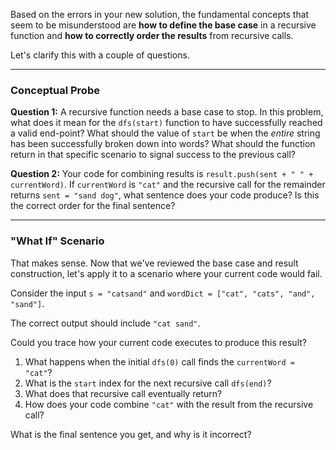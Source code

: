 
Based on the errors in your new solution, the fundamental concepts that seem to be misunderstood are **how to define the base case** in a recursive function and **how to correctly order the results** from recursive calls.

Let's clarify this with a couple of questions.

***

### Conceptual Probe

**Question 1:** A recursive function needs a base case to stop. In this problem, what does it mean for the `dfs(start)` function to have successfully reached a valid end-point? What should the value of `start` be when the *entire* string has been successfully broken down into words? What should the function return in that specific scenario to signal success to the previous call?

**Question 2:** Your code for combining results is `result.push(sent + " " + currentWord)`. If `currentWord` is `"cat"` and the recursive call for the remainder returns `sent = "sand dog"`, what sentence does your code produce? Is this the correct order for the final sentence?

***

### "What If" Scenario

That makes sense. Now that we've reviewed the base case and result construction, let's apply it to a scenario where your current code would fail.

Consider the input `s = "catsand"` and `wordDict = ["cat", "cats", "and", "sand"]`.

The correct output should include `"cat sand"`.

Could you trace how your current code executes to produce this result? 
1. What happens when the initial `dfs(0)` call finds the `currentWord = "cat"`?
2. What is the `start` index for the next recursive call `dfs(end)`?
3. What does that recursive call eventually return?
4. How does your code combine `"cat"` with the result from the recursive call?

What is the final sentence you get, and why is it incorrect?
